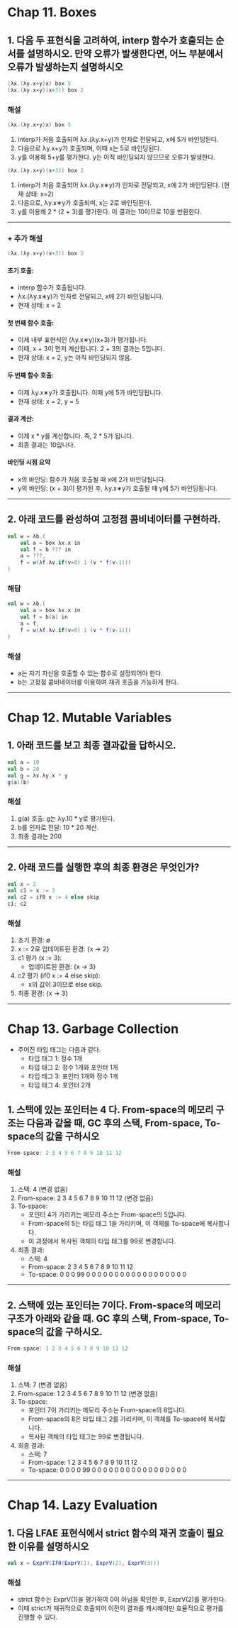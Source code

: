 # Chap 11. Boxes
## 1. 다음 두 표현식을 고려하여, interp 함수가 호출되는 순서를 설명하시오. 만약 오류가 발생한다면, 어느 부분에서 오류가 발생하는지 설명하시오
```scala
(λx.(λy.x+y)x) box 5
(λx.(λy.x∗y)(x+3)) box 2
```

### 해설
```scala
(λx.(λy.x+y)x) box 5
```
1. interp가 처음 호출되어 λx.(λy.x+y)가 인자로 전달되고, x에 5가 바인딩된다.
2. 다음으로 λy.x+y가 호출되며, 이때 x는 5로 바인딩된다.
3. y를 이용해 5+y를 평가한다. y는 아직 바인딩되지 않으므로 오류가 발생한다.

```scala
(λx.(λy.x∗y)(x+3)) box 2
```
1. interp가 처음 호출되어 λx.(λy.x∗y)가 인자로 전달되고, x에 2가 바인딩된다. (현재 상태: x=2)
2. 다음으로, λy.x∗y가 호출되며, x는 2로 바인딩된다.
3. y를 이용해 2 * (2 + 3)를 평가한다. 이 결과는 10이므로 10을 반환한다.

---
### + 추가 해설
```scala
(λx.(λy.x∗y)(x+3)) box 2
```
#### 초기 호출:
- interp 함수가 호출됩니다. 
- λx.(λy.x∗y)가 인자로 전달되고, x에 2가 바인딩됩니다.
- 현재 상태: x = 2
#### 첫 번째 함수 호출:
- 이제 내부 표현식인 (λy.x∗y)(x+3)가 평가됩니다.
- 이때, x + 3이 먼저 계산됩니다. 2 + 3의 결과는 5입니다.
- 현재 상태: x = 2, y는 아직 바인딩되지 않음.
#### 두 번째 함수 호출:
- 이제 λy.x∗y가 호출됩니다. 이때 y에 5가 바인딩됩니다.
- 현재 상태: x = 2, y = 5
#### 결과 계산:
- 이제 x * y를 계산합니다. 즉, 2 * 5가 됩니다.
- 최종 결과는 10입니다.

#### 바인딩 시점 요약
- x의 바인딩: 함수가 처음 호출될 때 x에 2가 바인딩됩니다.
- y의 바인딩: (x + 3)이 평가된 후, λy.x∗y가 호출될 때 y에 5가 바인딩됩니다.

---
## 2. 아래 코드를 완성하여 고정점 콤비네이터를 구현하라.
```scala
val w = λb.(
	val a = box λx.x in
	val f = b ??? in
	a = ???,
	f = w(λf.λv.if(v=0) 1 (v * f(v-1)))
)
```

### 해답
```scala
val w = λb.(
	val a = box λx.x in
	val f = b(a) in
	a = f,
	f = w(λf.λv.if(v=0) 1 (v * f(v-1)))
)
```

### 해설
- a는 자기 자신을 호출할 수 있는 함수로 설정되어야 한다.
- b는 고정점 콤비네이터를 이용하여 재귀 호출을 가능하게 한다.

---
# Chap 12. Mutable Variables
## 1. 아래 코드를 보고 최종 결과값을 답하시오.
```scala
val a = 10
val b = 20
val g = λx.λy.x * y
g(a)(b)
```

### 해설
1. g(a) 호출: g는 λy.10 * y로 평가된다.
2. b를 인자로 전달: 10 * 20 계산.
3. 최종 결과는 200

---
## 2. 아래 코드를 실행한 후의 최종 환경은 무엇인가?
```scala
val x = 2
val c1 = x := 3
val c2 = if0 x := 4 else skip
c1; c2
```

### 해설
1. 초기 환경: ∅
2. x := 2로 업데이트된 환경: {x -> 2}
3. c1 평가 (x := 3):
	- 업데이트된 환경: {x -> 3}
4. c2 평가 (if0 x := 4 else skip):
	- x의 값이 3이므로 else skip.
5. 최종 환경: {x -> 3}

---
# Chap 13. Garbage Collection

- 주어진 타입 태그는 다음과 같다.
	- 타입 태그 1: 정수 1개
	- 타입 태그 2: 정수 1개와 포인터 1개
	- 타입 태그 3: 포인터 1개와 정수 1개
	- 타입 태그 4: 포인터 2개

## 1. 스택에 있는 포인터는 4 다. From-space의 메모리 구조는 다음과 같을 때, GC 후의 스택, From-space, To-space의 값을 구하시오

```scala
From-space: 2 3 4 5 6 7 8 9 10 11 12
```

### 해설
1. 스택: 4 (변경 없음)
2. From-space: 2 3 4 5 6 7 8 9 10 11 12 (변경 없음)
3. To-space:
	- 포인터 4가 가리키는 메모리 주소는 From-space의 5입니다.
	- From-space의 5는 타입 태그 1을 가리키며, 이 객체를 To-space에 복사합니다.
	- 이 과정에서 복사된 객체의 타입 태그를 99로 변경합니다.
4. 최종 결과:
	- 스택: 4
	- From-space: 2 3 4 5 6 7 8 9 10 11 12
	- To-space: 0 0 0 99 0 0 0 0 0 0 0 0 0 0 0 0 0 0 0 0 0 0

---
## 2. 스택에 있는 포인터는 7이다. From-space의 메모리 구조가 아래와 같을 때. GC 후의 스택, From-space, To-space의 값을 구하시오. 

```scala
From-space: 1 2 3 4 5 6 7 8 9 10 11 12
```

### 해설
1. 스택: 7 (변경 없음)
2. From-space: 1 2 3 4 5 6 7 8 9 10 11 12 (변경 없음)
3. To-space:
	- 포인터 7이 가리키는 메모리 주소는 From-space의 8입니다.
	- From-space의 8은 타입 태그 2를 가리키며, 이 객체를 To-space에 복사합니다.
	- 복사된 객체의 타입 태그는 99로 변경됩니다.
4. 최종 결과:
	- 스택: 7
	- From-space: 1 2 3 4 5 6 7 8 9 10 11 12
	- To-space: 0 0 0 0 99 0 0 0 0 0 0 0 0 0 0 0 0 0 0 0 0 0

---
# Chap 14. Lazy Evaluation
## 1. 다음 LFAE 표현식에서 strict 함수의 재귀 호출이 필요한 이유를 설명하시오
```scala
val x = ExprV(If0(ExprV(1), ExprV(2), ExprV(3)))
```

### 해설
- strict 함수는 ExprV(1)을 평가하여 0이 아님을 확인한 후, ExprV(2)를 평가한다. 
- 이때 strict가 재귀적으로 호출되어 이전의 결과를 캐시해야만 효율적으로 평가를 진행할 수 있다.